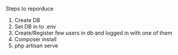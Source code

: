 Steps to reporduce

1. Create DB
2. Set DB in to .env
3. Create/Register few users in db and logged in with one of them
4. Composer install
5. php artisan serve
